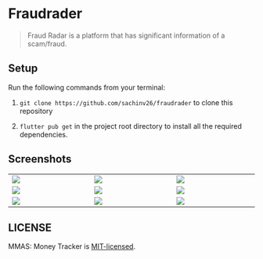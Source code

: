 # Fraudrader

> Fraud Radar is a platform that has significant information of a scam/fraud. <br />




## Setup

Run the following commands from your terminal:

1) `git clone https://github.com/sachinv26/fraudrader` to clone this repository 

2) `flutter pub get` in the project root directory to install all the required dependencies.





## Screenshots

<table width="100%">
  <tbody>
    <tr>
      <td width="1%"><img src="https://github.com/sachinv26/fraudrader/assets/76443132/e3edc098-3483-4a73-a015-013be9b3024c"/></td>
      <td width="1%"><img src="https://github.com/sachinv26/fraudrader/assets/76443132/060070c5-d9e3-44da-b03c-bd0c8ce87c07"/></td>
       <td width="1%"><img src="https://github.com/sachinv26/fraudrader/assets/76443132/6715e3c1-2ab8-4b2b-973e-244d08927d63"/></td>
    </tr>
    <tr>
      <td width="1%"><img src="https://github.com/sachinv26/fraudrader/assets/76443132/d7ca4a9b-0a91-4db9-b4ec-8cd9b76ab07b"/></td>
      <td width="1%"><img src="https://github.com/sachinv26/fraudrader/assets/76443132/fc9df235-963e-4cad-ad62-3a70acf97c26"/></td>
       <td width="1%"><img src="https://github.com/sachinv26/fraudrader/assets/76443132/33b4f14c-750c-4a83-be15-53e45007045d"/></td>
    </tr>
    <tr>
      <td width="1%"><img src="https://github.com/sachinv26/fraudrader/assets/76443132/31a46d12-0817-49a1-94cc-d2c5a1285745"/></td>
      <td width="1%"><img src="https://github.com/sachinv26/fraudrader/assets/76443132/d0fa2f30-b088-4535-a773-18383c62901c"/></td>
       <td width="1%"><img src="https://github.com/sachinv26/fraudrader/assets/76443132/b7dcfe56-e033-4a4e-b64d-654e8a4181f6"/></td>
    </tr>
  </tbody>
</table>


## LICENSE
MMAS: Money Tracker is [MIT-licensed](https://github.com/sachinv26/fraudrader/blob/main/LICENSE).
